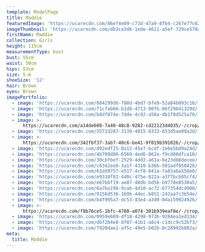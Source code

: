 ```yaml
---
template: ModelPage
title: Maddie
featuredImage: 'https://ucarecdn.com/86ef4e09-c73d-47a9-8fb4-c267e77c625e/'
imageThumbnail: 'https://ucarecdn.com/db3ca3d6-1ede-4611-a5ef-729ce570a06e/'
firstName: Maddie
collection: Girls
height: 115cm
measurementType: bust
bust: 55cm
waist: 50cm
hips: 53cm
size: 5-6
shoeSize: '12'
hair: Brown
eyes: Brown
imagePortfolio:
  - image: 'https://ucarecdn.com/804299d6-f88d-4bd7-bfe9-52a84b093c16/'
  - image: 'https://ucarecdn.com/f1cfab66-b1d8-4713-90fb-86f29641329d/'
  - image: 'https://ucarecdn.com/b8df074e-7dde-4c92-a56a-db1f8d525a76/'
  - image: >-
      https://ucarecdn.com/a14de608-7a40-48c8-9282-cd22123d4035/-/crop/576x300/126,0/-/preview/
  - image: 'https://ucarecdn.com/3571d287-3139-4015-8333-653d5ae89a2d/'
  - image: >-
      https://ucarecdn.com/342fbf37-3ab7-40c6-be41-9f019b391026/-/crop/704x740/0,0/-/preview/
  - image: 'https://ucarecdn.com/d92edf25-0a12-45e7-bcdf-2e6e5bd9a24d/'
  - image: 'https://ucarecdn.com/4b708d86-6560-4ed6-862e-f9cd80dfca10/'
  - image: 'https://ucarecdn.com/30cbfbef-2529-4dd2-a61a-6e23d88decee/'
  - image: 'https://ucarecdn.com/c6342ee0-3a1f-4310-b366-501adf958428/'
  - image: 'https://ucarecdn.com/61dd9757-e517-4cf8-841a-7a83a6a558e0/'
  - image: 'https://ucarecdn.com/e9310f81-440c-475e-822a-a3f7bcb05cf4/'
  - image: 'https://ucarecdn.com/e67b6f19-ae87-48db-bd5b-b9778e8530a5/'
  - image: 'https://ucarecdn.com/6a7ba198-9cab-4d10-ac72-677354dcd908/'
  - image: 'https://ucarecdn.com/9156d536-1b9b-44ec-b851-242aa7c3b54e/'
  - image: 'https://ucarecdn.com/b4f995a7-dc53-43e4-a3d0-04a159924926/'
  - image: >-
      https://ucarecdn.com/f8b76ce5-1bfc-4780-a074-301b939eaf8e/-/crop/416x671/0,8/-/preview/
  - image: 'https://ucarecdn.com/0959e609-df18-4298-973b-9284ea1ed134/'
  - image: 'https://ucarecdn.com/dbf2b4e8-8f87-41b1-a8c4-c1dcc9c52bf3/'
  - image: 'https://ucarecdn.com/7920dae1-af5c-49e5-b02b-0c28992b802a/'
meta:
  title: Maddie
---
```


